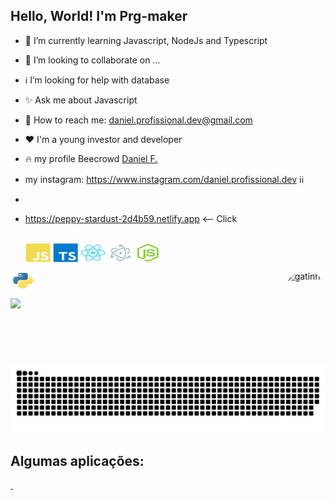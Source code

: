 ## Hello, World!  I'm Prg-maker 

- 🌱 I’m currently learning Javascript, NodeJs and Typescript
- 👯 I’m looking to collaborate on ...
- ℹ️ I’m looking for help with database 
- ✨ Ask me about Javascript
- 📧 How to reach me: daniel.profissional.dev@gmail.com
- ❤️ I'm a young investor and developer
- 🔥 my profile  Beecrowd <a href="https://www.beecrowd.com.br/judge/en/profile/770714">Daniel F.</a>
- my instagram: https://www.instagram.com/daniel.profissional.dev ℹ️ℹ️
- 
- https://peppy-stardust-2d4b59.netlify.app <-- Click



  
  
  <div style="display: inline_block" aling="center"><br>
  <img align="center" alt="Prg-Maker-Js" height="30" width="40" src="https://raw.githubusercontent.com/devicons/devicon/master/icons/javascript/javascript-plain.svg">
  <img align="center" alt="Prg-Maker-Ts" height="30" width="40" src="https://raw.githubusercontent.com/devicons/devicon/master/icons/typescript/typescript-plain.svg">
  <img align="center" alt="Prg-Maker-React" height="30" width="40" src="https://raw.githubusercontent.com/devicons/devicon/master/icons/react/react-original.svg">


  <img align="center" alt="Prg-Maker-CSS" height="30" width="40" src="https://raw.githubusercontent.com/devicons/devicon/master/icons/electron/electron-original.svg">
    
   <img align="center" alt="Prg-Maker-CSS" height="30" width="40" src="https://raw.githubusercontent.com/devicons/devicon/master/icons/nodejs/nodejs-original.svg">

 <img align="center" alt="Prg-Maker-CSS" height="30" width="40" src="https://raw.githubusercontent.com/devicons/devicon/master/icons/python/python-original.svg">
           
          
    
    
<img align="right" alt="gatinho" height="150" style="border-radius:50px;" src="https://i.ytimg.com/vi/AMShoQ_qdc0/maxresdefault.jpg">
    
  

</div>
  </br>
  
 <div> 
   

<a href="https://www.linkedin.com/in/daniel-silva-73b2371b4/" target="_blank"><img src="https://img.shields.io/badge/-LinkedIn-%230077B5?style=for-the-badge&logo=linkedin&logoColor=white" target="_blank"></a> 
 
  ![Snake animation](https://github.com/Prg-Maker/Prg-Maker/blob/output/github-contribution-grid-snake.svg)
 
</div>



  <h2>Algumas aplicações:</h2>
  
  
<div >

  
<div>
  
  
  <a href="https://github.com/Prg-maker/isWatching">
    <img src="https://user-images.githubusercontent.com/71097744/173193360-b57a3990-a345-4592-8222-461da3df4bcc.gif" alt="" />
  </a>
  
   <a href="https://github.com/Prg-maker/vigilant-garbanzo-web-vite">
    <img width=400 src="https://user-images.githubusercontent.com/71097744/188498596-f5fbc88d-ad06-4e7d-bd9a-c2e56aa572d1.png" alt="" />
  </a>
  
</div>

  
  
</div>


